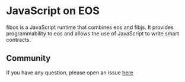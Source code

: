 # JavaScript on EOS

fibos is a JavaScript runtime that combines eos and fibjs. It provides programmability to eos and allows the use of JavaScript to write smart contracts.

## Community

If you have any question, please open an issue [here](https://github.com/fibosio/fibos/issues)


